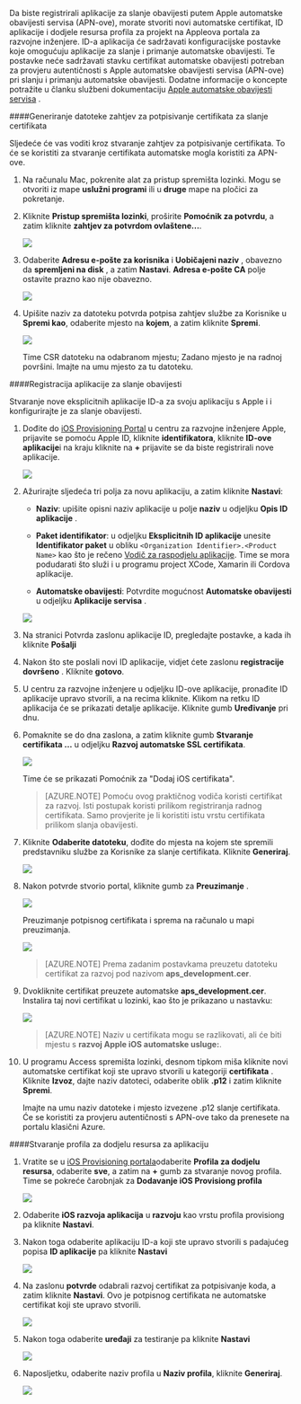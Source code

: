 

Da biste registrirali aplikacije za slanje obavijesti putem Apple automatske obavijesti servisa (APN-ove), morate stvoriti novi automatske certifikat, ID aplikacije i dodjele resursa profila za projekt na Appleova portala za razvojne inženjere. ID-a aplikacija će sadržavati konfiguracijske postavke koje omogućuju aplikacije za slanje i primanje automatske obavijesti. Te postavke neće sadržavati stavku certifikat automatske obavijesti potreban za provjeru autentičnosti s Apple automatske obavijesti servisa (APN-ove) pri slanju i primanju automatske obavijesti. Dodatne informacije o koncepte potražite u članku službeni dokumentaciju [Apple automatske obavijesti servisa](http://go.microsoft.com/fwlink/p/?LinkId=272584) .


####<a name="generate-the-certificate-signing-request-file-for-the-push-certificate"></a>Generiranje datoteke zahtjev za potpisivanje certifikata za slanje certifikata

Sljedeće će vas voditi kroz stvaranje zahtjev za potpisivanje certifikata. To će se koristiti za stvaranje certifikata automatske mogla koristiti za APN-ove.

1. Na računalu Mac, pokrenite alat za pristup spremišta lozinki. Mogu se otvoriti iz mape **uslužni programi** ili u **druge** mape na pločici za pokretanje.

2. Kliknite **Pristup spremišta lozinki**, proširite **Pomoćnik za potvrdu**, a zatim kliknite **zahtjev za potvrdom ovlaštene...**.

    ![](./media/notification-hubs-xamarin-enable-apple-push-notifications/notification-hubs-request-cert-from-ca.png)

3. Odaberite **Adresu e-pošte za korisnika** i **Uobičajeni naziv** , obavezno da **spremljeni na disk** , a zatim **Nastavi**. **Adresa e-pošte CA** polje ostavite prazno kao nije obavezno.

    ![](./media/notification-hubs-xamarin-enable-apple-push-notifications/notification-hubs-csr-info.png)

4. Upišite naziv za datoteku potvrda potpisa zahtjev službe za Korisnike u **Spremi kao**, odaberite mjesto na **kojem**, a zatim kliknite **Spremi**.

    ![](./media/notification-hubs-xamarin-enable-apple-push-notifications/notification-hubs-save-csr.png)

    Time CSR datoteku na odabranom mjestu; Zadano mjesto je na radnoj površini. Imajte na umu mjesto za tu datoteku.


####<a name="register-your-app-for-push-notifications"></a>Registracija aplikacije za slanje obavijesti

Stvaranje nove eksplicitnih aplikacije ID-a za svoju aplikaciju s Apple i i konfigurirajte je za slanje obavijesti.  

1. Dođite do [iOS Provisioning Portal](http://go.microsoft.com/fwlink/p/?LinkId=272456) u centru za razvojne inženjere Apple, prijavite se pomoću Apple ID, kliknite **identifikatora**, kliknite **ID-ove aplikacije**i na kraju kliknite na **+** prijavite se da biste registrirali nove aplikacije.

    ![](./media/notification-hubs-xamarin-enable-apple-push-notifications/notification-hubs-ios-appids.png)

2. Ažurirajte sljedeća tri polja za novu aplikaciju, a zatim kliknite **Nastavi**:

    * **Naziv**: upišite opisni naziv aplikacije u polje **naziv** u odjeljku **Opis ID aplikacije** .

    * **Paket identifikator**: u odjeljku **Eksplicitnih ID aplikacije** unesite **Identifikator paket** u obliku `<Organization Identifier>.<Product Name>` kao što je rečeno [Vodič za raspodjelu aplikacije](https://developer.apple.com/library/mac/documentation/IDEs/Conceptual/AppDistributionGuide/ConfiguringYourApp/ConfiguringYourApp.html#//apple_ref/doc/uid/TP40012582-CH28-SW8). Time se mora podudarati što služi i u programu project XCode, Xamarin ili Cordova aplikacije.

    * **Automatske obavijesti**: Potvrdite mogućnost **Automatske obavijesti** u odjeljku **Aplikacije servisa** .

    ![](./media/notification-hubs-xamarin-enable-apple-push-notifications/notification-hubs-new-appid-info.png)

3.  Na stranici Potvrda zaslonu aplikacije ID, pregledajte postavke, a kada ih kliknite **Pošalji**

4.  Nakon što ste poslali novi ID aplikacije, vidjet ćete zaslonu **registracije dovršeno** . Kliknite **gotovo**.

5. U centru za razvojne inženjere u odjeljku ID-ove aplikacije, pronađite ID aplikacije upravo stvorili, a na recima kliknite. Klikom na retku ID aplikacija će se prikazati detalje aplikacije. Kliknite gumb **Uređivanje** pri dnu.

6. Pomaknite se do dna zaslona, a zatim kliknite gumb **Stvaranje certifikata …** u odjeljku **Razvoj automatske SSL certifikata**.

    ![](./media/notification-hubs-xamarin-enable-apple-push-notifications/notification-hubs-appid-create-cert.png)

    Time će se prikazati Pomoćnik za "Dodaj iOS certifikata".

    > [AZURE.NOTE] Pomoću ovog praktičnog vodiča koristi certifikat za razvoj. Isti postupak koristi prilikom registriranja radnog certifikata. Samo provjerite je li koristiti istu vrstu certifikata prilikom slanja obavijesti.

7. Kliknite **Odaberite datoteku**, dođite do mjesta na kojem ste spremili predstavniku službe za Korisnike za slanje certifikata. Kliknite **Generiraj**.

    ![](./media/notification-hubs-xamarin-enable-apple-push-notifications/notification-hubs-appid-cert-choose-csr.png)

8. Nakon potvrde stvorio portal, kliknite gumb za **Preuzimanje** .

    ![](./media/notification-hubs-xamarin-enable-apple-push-notifications/notification-hubs-appid-download-cert.png)

    Preuzimanje potpisnog certifikata i sprema na računalo u mapi preuzimanja.

    ![](./media/notification-hubs-enable-apple-push-notifications/notification-hubs-cert-downloaded.png)

    > [AZURE.NOTE] Prema zadanim postavkama preuzetu datoteku certifikat za razvoj pod nazivom **aps_development.cer**.

9. Dvokliknite certifikat preuzete automatske **aps_development.cer**. Instalira taj novi certifikat u lozinki, kao što je prikazano u nastavku:

    ![](./media/notification-hubs-xamarin-enable-apple-push-notifications/notification-hubs-cert-in-keychain.png)

    > [AZURE.NOTE] Naziv u certifikata mogu se razlikovati, ali će biti mjestu s **razvoj Apple iOS automatske usluge:**.

10. U programu Access spremišta lozinki, desnom tipkom miša kliknite novi automatske certifikat koji ste upravo stvorili u kategoriji **certifikata** . Kliknite **Izvoz**, dajte naziv datoteci, odaberite oblik **.p12** i zatim kliknite **Spremi**.

    Imajte na umu naziv datoteke i mjesto izvezene .p12 slanje certifikata. Će se koristiti za provjeru autentičnosti s APN-ove tako da prenesete na portalu klasični Azure.



####<a name="create-a-provisioning-profile-for-the-app"></a>Stvaranje profila za dodjelu resursa za aplikaciju

1. Vratite se u <a href="http://go.microsoft.com/fwlink/p/?LinkId=272456" target="_blank">iOS Provisioning portala</a>odaberite **Profila za dodjelu resursa**, odaberite **sve**, a zatim na **+** gumb za stvaranje novog profila. Time se pokreće čarobnjak za **Dodavanje iOS Provisiong profila**

    ![](./media/notification-hubs-xamarin-enable-apple-push-notifications/notification-hubs-new-provisioning-profile.png)

2. Odaberite **iOS razvoja aplikacija** u **razvoju** kao vrstu profila provisiong pa kliknite **Nastavi**.


3. Nakon toga odaberite aplikaciju ID-a koji ste upravo stvorili s padajućeg popisa **ID aplikacije** pa kliknite **Nastavi**

    ![](./media/notification-hubs-xamarin-enable-apple-push-notifications/notification-hubs-select-appid-for-provisioning.png)


4. Na zaslonu **potvrde** odabrali razvoj certifikat za potpisivanje koda, a zatim kliknite **Nastavi**. Ovo je potpisnog certifikata ne automatske certifikat koji ste upravo stvorili.

    ![](./media/notification-hubs-xamarin-enable-apple-push-notifications/notification-hubs-provisioning-select-cert.png)


5. Nakon toga odaberite **uređaji** za testiranje pa kliknite **Nastavi**

    ![](./media/notification-hubs-xamarin-enable-apple-push-notifications/notification-hubs-provisioning-select-devices.png)


6. Naposljetku, odaberite naziv profila u **Naziv profila**, kliknite **Generiraj**.

    ![](./media/notification-hubs-xamarin-enable-apple-push-notifications/notification-hubs-provisioning-name-profile.png)
